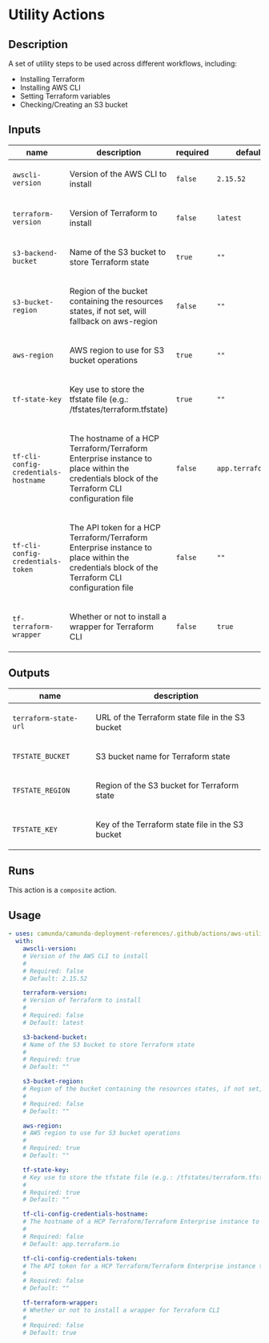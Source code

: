 # Utility Actions

## Description

A set of utility steps to be used across different workflows, including:
- Installing Terraform
- Installing AWS CLI
- Setting Terraform variables
- Checking/Creating an S3 bucket


## Inputs

| name | description | required | default |
| --- | --- | --- | --- |
| `awscli-version` | <p>Version of the AWS CLI to install</p> | `false` | `2.15.52` |
| `terraform-version` | <p>Version of Terraform to install</p> | `false` | `latest` |
| `s3-backend-bucket` | <p>Name of the S3 bucket to store Terraform state</p> | `true` | `""` |
| `s3-bucket-region` | <p>Region of the bucket containing the resources states, if not set, will fallback on aws-region</p> | `false` | `""` |
| `aws-region` | <p>AWS region to use for S3 bucket operations</p> | `true` | `""` |
| `tf-state-key` | <p>Key use to store the tfstate file (e.g.: /tfstates/terraform.tfstate)</p> | `true` | `""` |
| `tf-cli-config-credentials-hostname` | <p>The hostname of a HCP Terraform/Terraform Enterprise instance to place within the credentials block of the Terraform CLI configuration file</p> | `false` | `app.terraform.io` |
| `tf-cli-config-credentials-token` | <p>The API token for a HCP Terraform/Terraform Enterprise instance to place within the credentials block of the Terraform CLI configuration file</p> | `false` | `""` |
| `tf-terraform-wrapper` | <p>Whether or not to install a wrapper for Terraform CLI</p> | `false` | `true` |


## Outputs

| name | description |
| --- | --- |
| `terraform-state-url` | <p>URL of the Terraform state file in the S3 bucket</p> |
| `TFSTATE_BUCKET` | <p>S3 bucket name for Terraform state</p> |
| `TFSTATE_REGION` | <p>Region of the S3 bucket for Terraform state</p> |
| `TFSTATE_KEY` | <p>Key of the Terraform state file in the S3 bucket</p> |


## Runs

This action is a `composite` action.

## Usage

```yaml
- uses: camunda/camunda-deployment-references/.github/actions/aws-utility-action@main
  with:
    awscli-version:
    # Version of the AWS CLI to install
    #
    # Required: false
    # Default: 2.15.52

    terraform-version:
    # Version of Terraform to install
    #
    # Required: false
    # Default: latest

    s3-backend-bucket:
    # Name of the S3 bucket to store Terraform state
    #
    # Required: true
    # Default: ""

    s3-bucket-region:
    # Region of the bucket containing the resources states, if not set, will fallback on aws-region
    #
    # Required: false
    # Default: ""

    aws-region:
    # AWS region to use for S3 bucket operations
    #
    # Required: true
    # Default: ""

    tf-state-key:
    # Key use to store the tfstate file (e.g.: /tfstates/terraform.tfstate)
    #
    # Required: true
    # Default: ""

    tf-cli-config-credentials-hostname:
    # The hostname of a HCP Terraform/Terraform Enterprise instance to place within the credentials block of the Terraform CLI configuration file
    #
    # Required: false
    # Default: app.terraform.io

    tf-cli-config-credentials-token:
    # The API token for a HCP Terraform/Terraform Enterprise instance to place within the credentials block of the Terraform CLI configuration file
    #
    # Required: false
    # Default: ""

    tf-terraform-wrapper:
    # Whether or not to install a wrapper for Terraform CLI
    #
    # Required: false
    # Default: true
```
